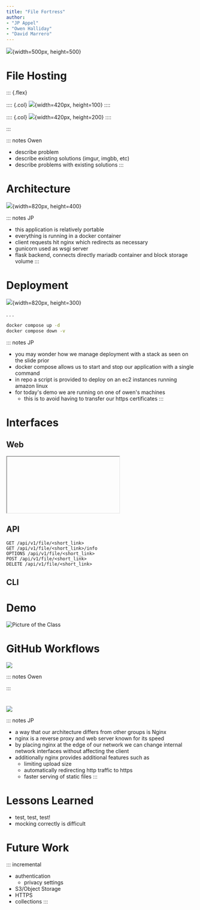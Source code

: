 ```yaml
---
title: "File Fortress"
author:
- "JP Appel"
- "Owen Halliday"
- "David Marrero"
---
```


![](http://filefortress.xyz/logo-inverted){width=500px, height=500}

# File Hosting

::: {.flex}

:::: {.col}
![](http://filefortress.xyz/imgur){width=420px, height=100}
::::

:::: {.col}
![](http://filefortress.xyz/imgbb){width=420px, height=200} 
::::

:::

::: notes
Owen

* describe problem
* describe existing solutions (imgur, imgbb, etc)
* describe problems with existing solutions
:::

# Architecture

<!-- TODO: include updated diagram -->
![](http://filefortress.xyz/diagram){width=820px, height=400} 

::: notes
JP

* this application is relatively portable
* everything is running in a docker container
* client requests hit nginx which redirects as necessary
* gunicorn used as wsgi server
* flask backend, connects directly mariadb container and block storage volume
:::


# Deployment

![](http://filefortress.xyz/docker){width=820px, height=300} 

. . .

```bash
docker compose up -d
docker compose down -v
```

::: notes
JP

* you may wonder how we manage deployment with a stack as seen on the slide prior
* docker compose allows us to start and stop our application with a single command
* in repo a script is provided to deploy on an ec2 instances running amazon linux
* for today's demo we are running on one of owen's machines
    * this is to avoid having to transfer our https certificates
:::

# Interfaces

## Web
<iframe data-src="http://filefortress.xyz"></iframe>

## API

```
GET /api/v1/file/<short_link>
GET /api/v1/file/<short_link>/info
OPTIONS /api/v1/file/<short_link>
POST /api/v1/file/<short_link>
DELETE /api/v1/file/<short_link>
```

## CLI

# Demo

<img alt="Picture of the Class" src="http://filefortress.xyz/class"></img>

# GitHub Workflows

![](http://filefortress.xyz/i_love_tests)

::: notes
Owen

:::

# 

![](http://filefortress.xyz/nginx)

::: notes
JP

* a way that our architecture differs from other groups is Nginx
* nginx is a reverse proxy and web server known for its speed
* by placing nginx at the edge of our network we can change internal network interfaces without affecting the client
* additionally nginx provides additional features such as
    * limiting upload size
    * automatically redirecting http traffic to https
    * faster serving of static files
:::

# Lessons Learned

* test, test, test!
* mocking correctly is difficult

# Future Work

::: incremental
* authentication
    * privacy settings
* S3/Object Storage
* HTTPS
* collections
:::
